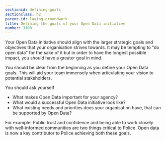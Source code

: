 ```yaml
---
sectionid: defining-goals
sectionclass: h2
parent-id: laying-groundwork
title: Defining the goals of your Open Data initiative
number: 3100
---
```


Your Open Data initiative should align with the larger strategic goals and objectives that your organisation strives towards. It may be tempting to "do open data" for the sake of it but in order to have the longest possible impact, you should have a greater goal in mind.

You should be clear from the beginning as you define your Open Data goals. This will aid your team immensely when articulating your vision to potential stakeholders.

You should ask yourself
  - What makes Open Data important for your agency?
  - What would a successful Open Data initiative look like?
  - What existing needs and priorities does your organisation have, that can be supported by Open Data?

For example: 
Public trust and confidence and being able to work closely with well-informed communities are two things critical to Police. Open data is now a key contributor to Police achieving both these goals.
